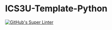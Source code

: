 # ICS3U-Template-Python

[![GitHub's Super Linter](https://github.com/Huzaifa-Khalid-2/ICS3U-Unit3-01-Python/workflows/GitHub's%20Super%20Linter/badge.svg)](https://github.com/Huzaifa-Khalid-2/ICS3U-Unit3-01-Python/actions)
